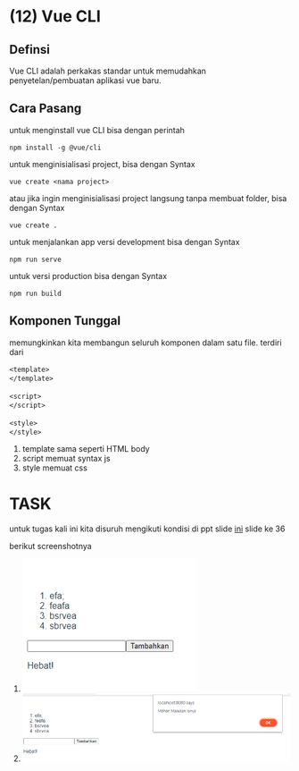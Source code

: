 # (12) Vue CLI

## Definsi

Vue CLI adalah perkakas standar untuk memudahkan penyetelan/pembuatan aplikasi vue baru.

## Cara Pasang

untuk menginstall vue CLI bisa dengan perintah

```
npm install -g @vue/cli
```

untuk menginisialisasi project, bisa dengan Syntax

```
vue create <nama project>
```

atau jika ingin menginisialisasi project langsung tanpa membuat folder, bisa dengan Syntax

```
vue create .
```

untuk menjalankan app versi development bisa dengan Syntax

```
npm run serve
```

untuk versi production bisa dengan Syntax

```
npm run build
```

## Komponen Tunggal

memungkinkan kita membangun seluruh komponen dalam satu file.
terdiri dari

```
<template>
</template>

<script>
</script>

<style>
</style>
```

1. template sama seperti HTML body
2. script memuat syntax js
3. style memuat css

# TASK

untuk tugas kali ini kita disuruh mengikuti kondisi di ppt slide [ini](https://docs.google.com/presentation/d/1SGDHAsNaPXbkd66lXYYcG_rhYIFk15Zsawebq96QPz0/edit) slide ke 36

berikut screenshotnya

1. ![ini](screenshots/1.png)
2. ![ini](screenshots/2.png)
